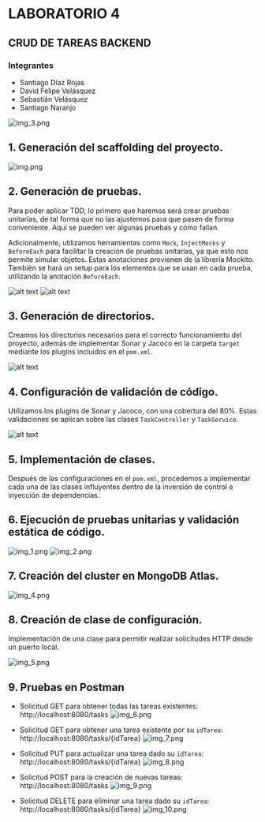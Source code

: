 # LABORATORIO 4
## CRUD DE TAREAS BACKEND

### Integrantes

- Santiago Díaz Rojas
- David Felipe Velásquez
- Sebastián Velásquez
- Santiago Naranjo

![img_3.png](img_3.png)

## 1. Generación del scaffolding del proyecto.
![img.png](img.png)

## 2. Generación de pruebas.
Para poder aplicar TDD, lo primero que haremos será crear pruebas unitarias, de tal forma que no las ajustemos para que pasen de forma conveniente. Aquí se pueden ver algunas pruebas y cómo fallan.

Adicionalmente, utilizamos herramientas como `Mock`, `InjectMocks` y `BeforeEach` para facilitar la creación de pruebas unitarias, ya que esto nos permite simular objetos. Estas anotaciones provienen de la librería Mockito. También se hará un setup para los elementos que se usan en cada prueba, utilizando la anotación `BeforeEach`.

![alt text](image-1.png)
![alt text](image.png)

## 3. Generación de directorios.
Creamos los directorios necesarios para el correcto funcionamiento del proyecto, además de implementar Sonar y Jacoco en la carpeta `target` mediante los plugins incluidos en el `pom.xml`.

![alt text](image-2.png)

## 4. Configuración de validación de código.
Utilizamos los plugins de Sonar y Jacoco, con una cobertura del 80%. Estas validaciones se aplican sobre las clases `TaskController` y `TaskService`.

![alt text](image-3.png)

## 5. Implementación de clases.
Después de las configuraciones en el `pom.xml`, procedemos a implementar cada una de las clases influyentes dentro de la inversión de control e inyección de dependencias.

## 6. Ejecución de pruebas unitarias y validación estática de código.
![img_1.png](img_1.png)
![img_2.png](img_2.png)

## 7. Creación del cluster en MongoDB Atlas.
![img_4.png](img_4.png)

## 8. Creación de clase de configuración.
Implementación de una clase para permitir realizar solicitudes HTTP desde un puerto local.

![img_5.png](img_5.png)

## 9. Pruebas en Postman

- Solicitud GET para obtener todas las tareas existentes:
  http://localhost:8080/tasks
  ![img_6.png](img_6.png)

- Solicitud GET para obtener una tarea existente por su `idTarea`:
  http://localhost:8080/tasks/{idTarea}
  ![img_7.png](img_7.png)

- Solicitud PUT para actualizar una tarea dado su `idTarea`:
  http://localhost:8080/tasks/{idTarea}
  ![img_8.png](img_8.png)

- Solicitud POST para la creación de nuevas tareas:
  http://localhost:8080/tasks
  ![img_9.png](img_9.png)

- Solicitud DELETE para eliminar una tarea dado su `idTarea`:
  http://localhost:8080/tasks/{idTarea}
  ![img_10.png](img_10.png)

